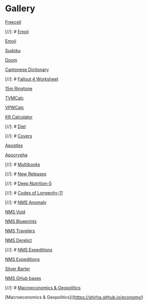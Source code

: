 # Gallery

[Freecell](http://freecell-mobile.appspot.com/)

[//]: # [Emoji](https://bl.ocks.org/shirha/raw/8ecae0af3666d30a7210fb1b6e7d1df7/)

[Emoji](https://shirha.github.io/emoji/)

[Sudoku](https://bl.ocks.org/shirha/raw/f7299bf9862dd7f8c1c3b30d909ab5ff/)

[Doom](https://drive.google.com/open?id=15tkgXE1KFRBEXvJIuYmsN-htulK4ZceT)

[Cantonese Dictionary](https://bl.ocks.org/shirha/raw/ac03b7bdb80204080320763367014d98/)

[//]: # [Fallout 4 Worksheet](https://bl.ocks.org/shirha/raw/e53bf7f5821ed15ac469bbabafd1060e)

[15m Ringtone](https://bl.ocks.org/shirha/raw/1b5b145ed30e68aa7c6ee1039133a3ab/)

[TVMCalc](https://bl.ocks.org/shirha/raw/79a30ac4a4691286b03e1abf393d3ad9/)

[VPWCalc](https://bl.ocks.org/shirha/raw/a5b36440d91d35ec4f4afb423ce9b4ca/)

[KR Calculator](https://bl.ocks.org/shirha/raw/da239b2c87d0b0196a1491563eebed54/)

[//]: # [Diet](https://bl.ocks.org/shirha/raw/bf808f78666e33e8612666075e3877ed/)

[//]: # [Covers](https://bl.ocks.org/shirha/raw/e92996647c2f2029078c734efd51bd39/)

[Apostles](https://bl.ocks.org/shirha/raw/272818e67d0b952bc5188731c11c0c53/)

[Apocrypha](https://bl.ocks.org/shirha/raw/972a54b89c7dcbfe053eff385ab3dcd7/)

[//]: # [Multibooks](https://bl.ocks.org/shirha/raw/f75cd69b13b83d12acc0e7a4d576dbb8/)

[//]: # [New Releases](https://bl.ocks.org/shirha/raw/bb6c0e5046f8529c4ea1598be961ea11/)

[//]: # [Deep Nutrition-5](https://bl.ocks.org/shirha/raw/0f590c7351d4194b7c0facd04d914ba4/)

[//]: # [Codes of Longevity-11](https://bl.ocks.org/shirha/raw/0bde297ce8d5f5d2755e9e48c7ebbbc4/)

[//]: # [NMS Anomaly](https://bl.ocks.org/shirha/raw/f59a0d1fc170efb208251831e34dc8cd/)

[NMS Void](https://bl.ocks.org/shirha/raw/4abce9522fd08b6f99a23f808e396d80/)

[NMS Blueprints](https://bl.ocks.org/shirha/raw/87d7efae3cb0aaaba0a61b72773f82cb/)

[NMS Travelers](https://bl.ocks.org/shirha/raw/004f6d1386c72b4ac438fad61495376b/)

[NMS Derelict](https://bl.ocks.org/shirha/raw/dab64a35b092bee024462257100f5fc2/)

[//]: # [NMS Expeditions](https://bl.ocks.org/shirha/raw/e8caf3d1bad34e86ad36c2f85508b19a/)

[NMS Expeditions](https://shirha.github.io/expedition/) 

[Silver Barter](https://bl.ocks.org/shirha/raw/599eb864ae1703b6b0ad0cd21ecc19c6/)

[NMS GHub bases](https://bl.ocks.org/shirha/raw/44461905ea26e4a3ce0f8b33bd76fe17/)

[//]: # [Macroeconomics & Geopolitics](https://bl.ocks.org/shirha/raw/9f6aa8c217c826a899f8956cf144a12b/)

[Macroeconomics & Geopolitics]((https://shirha.github.io/economy/)
